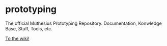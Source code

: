 # prototyping
The official Muthesius Prototyping Repository. Documentation, Konwledge Base, Stuff, Tools, etc.

[To the wiki!](https://github.com/muthesius/prototyping/wiki)

